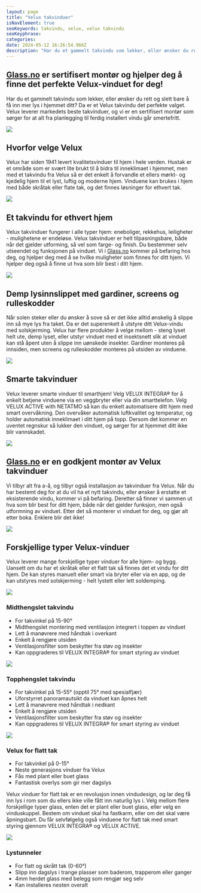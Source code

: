 ```yaml
---
layout: page
title: "Velux takvinduer"
isNavElement: true
seoKeywords: takvindu, velux, velux takvindu
seoKeyphrase: 
categories: 
date: 2024-05-12 16:26:54.966Z
description: "Har du et gammelt takvindu som lekker, eller ønsker du rett og slett bare å få inn mer lys i hjemmet ditt? Da er et Velux takvindu det perfekte valget."
---
```


## [Glass.no](http://glass.no) er sertifisert montør og hjelper deg å finne det perfekte Velux-vinduet for deg!

Har du et gammelt takvindu som lekker, eller ønsker du rett og slett bare å få inn mer lys i hjemmet ditt? Da er et Velux takvindu det perfekte valget. Velux leverer markedets beste takvinduer, og vi er en sertifisert montør som sørger for at alt fra planlegging til ferdig installert vindu går smertefritt.



![](https://cdn.sanity.io/images/csbn9wp4/transformed-data/9223a1d39d2321e22a160e6294ccc8eea746b045-1279x851.png)

## Hvorfor velge Velux

Velux har siden 1941 levert kvalitetsvinduer til hjem i hele verden. Hustak er et område som er svært lite brukt til å bidra til inneklimaet i hjemmet, men med et takvindu fra Velux så er det enkelt å forvandle et ellers mørkt- og kjedelig hjem til et lyst, luftig og moderne hjem. Vinduene kan brukes i hjem med både skråtak eller flate tak, og det finnes løsninger for ethvert tak.



![](https://cdn.sanity.io/images/csbn9wp4/transformed-data/eac7cdf5fb7b5b242672d51159fa4a8d49f4a568-1280x960.jpg)

## Et takvindu for ethvert hjem

Velux takvinduer fungerer i alle typer hjem: eneboliger, rekkehus, leiligheter - mulighetene er endeløse. Velux takvinduer er helt tilpasningsbare, både når det gjelder utforming, så vel som farge- og finish. Du bestemmer selv utseendet og funksjonen på vinduet. Vi i [Glass.no](http://Glass.no) kommer på befaring hos deg, og hjelper deg med å se hvilke muligheter som finnes for ditt hjem. Vi hjelper deg også å finne ut hva som blir best i ditt hjem.



![](https://cdn.sanity.io/images/csbn9wp4/transformed-data/82db3895e1593b5643a64693f00c6ab5c8cb8658-1280x850.jpg)

## Demp lysinnslippet med gardiner, screens og rulleskodder

Når solen steker eller du ønsker å sove så er det ikke alltid ønskelig å slippe inn så mye lys fra taket. Da er det superenkelt å utstyre ditt Velux-vindu med solskjerming. Velux har flere produkter å velge mellom - steng lyset helt ute, demp lyset, eller utstyr vinduet med et insektsnett slik at vinduet kan stå åpent uten å slippe inn uønskede insekter. Gardiner monteres på innsiden, men screens og rulleskodder monteres på utsiden av vinduene.



![](https://cdn.sanity.io/images/csbn9wp4/transformed-data/c3fb2ef5ffc55c6331a6e58e88c89549c399b765-1280x853.jpg)

## Smarte takvinduer

Velux leverer smarte vinduer til smarthjem! Velg VELUX INTEGRA® for å enkelt betjene vinduene via en veggbryter eller via din smarttelefon. Velg VELUX ACTIVE with NETATMO så kan du enkelt automatisere ditt hjem med smart overvåkning. Den overvåker automatisk luftkvalitet og temperatur, og holder automatisk inneklimaet i ditt hjem på topp. Dersom det kommer en uventet regnskur så lukker den vinduet, og sørger for at hjemmet ditt ikke blir vannskadet.



![](https://cdn.sanity.io/images/csbn9wp4/transformed-data/85fc14f5cde8ad903d8c75686d46325089e7281a-750x563.jpg)

## [Glass.no](http://Glass.no) er en godkjent montør av Velux takvinduer

Vi tilbyr alt fra a-å, og tilbyr også installasjon av takvinduer fra Velux. Når du har bestemt deg for at du vil ha et nytt takvindu, eller ønsker å erstatte et eksisterende vindu, kommer vi på befaring. Deretter så finner vi sammen ut hva som blir best for ditt hjem, både når det gjelder funksjon, men også utformning av vinduet. Etter det så monterer vi vinduet for deg, og gjør alt etter boka. Enklere blir det ikke!



![](https://cdn.sanity.io/images/csbn9wp4/transformed-data/ffffff5b21da328e0c312e9c906236604be2927c-940x643.jpg)

## Forskjellige typer Velux-vinduer

Velux leverer mange forskjellige typer vinduer for alle hjem- og bygg. Uansett om du har et skråtak eller et flatt tak så finnes det et vindu for ditt hjem. De kan styres manuelt eller smart via bryter eller via en app, og de kan utstyres med solskjerming - helt lystett eller lett soldemping.



![](https://cdn.sanity.io/images/csbn9wp4/transformed-data/060edff7eb15bbb81a8a8787b8e98f49269596d6-1280x920.jpg)

### Midthengslet takvindu

* For takvinkel på 15-90°
* Midthengslet montering med ventilasjon integrert i toppen av vinduet
* Lett å manøvrere med håndtak i overkant
* Enkelt å rengjøre utsiden
* Ventilasjonsfilter som beskytter fra støv og insekter
* Kan oppgraderes til VELUX INTEGRA® for smart styring av vinduet



![](https://cdn.sanity.io/images/csbn9wp4/transformed-data/4b9f3680cce05d56d9bf95ceef6700b76df0f587-1280x853.jpg)

### Topphengslet takvindu

* For takvinkel på 15-55° (opptil 75° med spesialfjær)
* Uforstyrret panoramautsikt da vinduet kan åpnes helt
* Lett å manøvrere med håndtak i nedkant
* Enkelt å rengjøre utsiden
* Ventilasjonsfilter som beskytter fra støv og insekter
* Kan oppgraderes til VELUX INTEGRA® for smart styring av vinduet



![](https://cdn.sanity.io/images/csbn9wp4/transformed-data/19dfab8933d9e7668377272c052afdb742b621ec-1280x850.jpg)

### Velux for flatt tak

* For takvinkel på 0-15°
* Neste generasjons vinduer fra Velux
* Fås med plant eller buet glass
* Fantastisk overlys som gir mer dagslys

Velux vinduer for flatt tak er en revolusjon innen vindudesign, og lar deg få inn lys i rom som du ellers ikke ville fått inn naturlig lys i. Velg mellom flere forskjellige typer glass, enten det er plant eller buet glass, eller velg en vinduskuppel. Bestem om vinduet skal ha fastkarm, eller om det skal være åpningsbart. Du får selvfølgelig også vinduene for flatt tak med smart styring gjennom VELUX INTEGRA® og VELUX ACTIVE.



![](https://cdn.sanity.io/images/csbn9wp4/transformed-data/f9304a36792e43025cb10aa919d12d9212d4ab11-853x1280.jpg)

### Lystunneler

* For flatt og skrått tak (0-60°)
* Slipp inn dagslys i trange plasser som baderom, trapperom eller ganger
* 4mm herdet glass med belegg som rengjør seg selv
* Kan installeres nesten overalt
